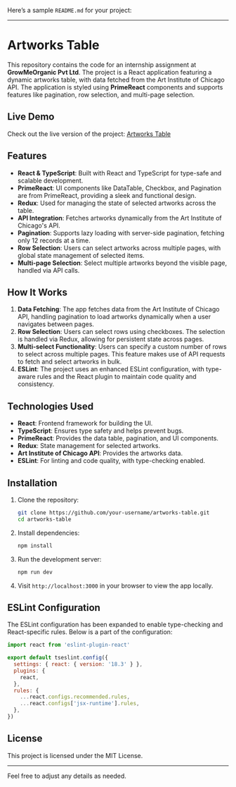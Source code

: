 Here’s a sample `README.md` for your project:

---

# Artworks Table

This repository contains the code for an internship assignment at **GrowMeOrganic Pvt Ltd**. The project is a React application featuring a dynamic artworks table, with data fetched from the Art Institute of Chicago API. The application is styled using **PrimeReact** components and supports features like pagination, row selection, and multi-page selection.

## Live Demo
Check out the live version of the project: [Artworks Table](https://artworkstable.netlify.app/)

## Features
- **React & TypeScript**: Built with React and TypeScript for type-safe and scalable development.
- **PrimeReact**: UI components like DataTable, Checkbox, and Pagination are from PrimeReact, providing a sleek and functional design.
- **Redux**: Used for managing the state of selected artworks across the table.
- **API Integration**: Fetches artworks dynamically from the Art Institute of Chicago's API.
- **Pagination**: Supports lazy loading with server-side pagination, fetching only 12 records at a time.
- **Row Selection**: Users can select artworks across multiple pages, with global state management of selected items.
- **Multi-page Selection**: Select multiple artworks beyond the visible page, handled via API calls.

## How It Works
1. **Data Fetching**: The app fetches data from the Art Institute of Chicago API, handling pagination to load artworks dynamically when a user navigates between pages.
2. **Row Selection**: Users can select rows using checkboxes. The selection is handled via Redux, allowing for persistent state across pages.
3. **Multi-select Functionality**: Users can specify a custom number of rows to select across multiple pages. This feature makes use of API requests to fetch and select artworks in bulk.
4. **ESLint**: The project uses an enhanced ESLint configuration, with type-aware rules and the React plugin to maintain code quality and consistency.

## Technologies Used
- **React**: Frontend framework for building the UI.
- **TypeScript**: Ensures type safety and helps prevent bugs.
- **PrimeReact**: Provides the data table, pagination, and UI components.
- **Redux**: State management for selected artworks.
- **Art Institute of Chicago API**: Provides the artworks data.
- **ESLint**: For linting and code quality, with type-checking enabled.

## Installation
1. Clone the repository:
   ```bash
   git clone https://github.com/your-username/artworks-table.git
   cd artworks-table
   ```

2. Install dependencies:
   ```bash
   npm install
   ```

3. Run the development server:
   ```bash
   npm run dev
   ```

4. Visit `http://localhost:3000` in your browser to view the app locally.

## ESLint Configuration
The ESLint configuration has been expanded to enable type-checking and React-specific rules. Below is a part of the configuration:

```js
import react from 'eslint-plugin-react'

export default tseslint.config({
  settings: { react: { version: '18.3' } },
  plugins: {
    react,
  },
  rules: {
    ...react.configs.recommended.rules,
    ...react.configs['jsx-runtime'].rules,
  },
})
```

## License
This project is licensed under the MIT License.

---

Feel free to adjust any details as needed.

